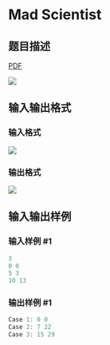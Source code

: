 # Mad Scientist

## 题目描述

[problemUrl]: https://uva.onlinejudge.org/index.php?option=com_onlinejudge&Itemid=8&category=229&page=show_problem&problem=3131

[PDF](https://uva.onlinejudge.org/external/119/p11980.pdf)

![](https://cdn.luogu.com.cn/upload/vjudge_pic/UVA11980/abdae9321ea91cd8e1fdb07fda4746511f19ba28.png)

## 输入输出格式

### 输入格式

![](https://cdn.luogu.com.cn/upload/vjudge_pic/UVA11980/4d9d29c7b25cbdad646ec5f9193d8cd0346279e5.png)

### 输出格式

![](https://cdn.luogu.com.cn/upload/vjudge_pic/UVA11980/26648a4e1fcd4a6c5cac104fc97a5b86d44caca1.png)

## 输入输出样例

### 输入样例 #1

```cpp
3
0 0
5 3
10 13
```


### 输出样例 #1

```cpp
Case 1: 0 0
Case 2: 7 22
Case 3: 15 29
```


